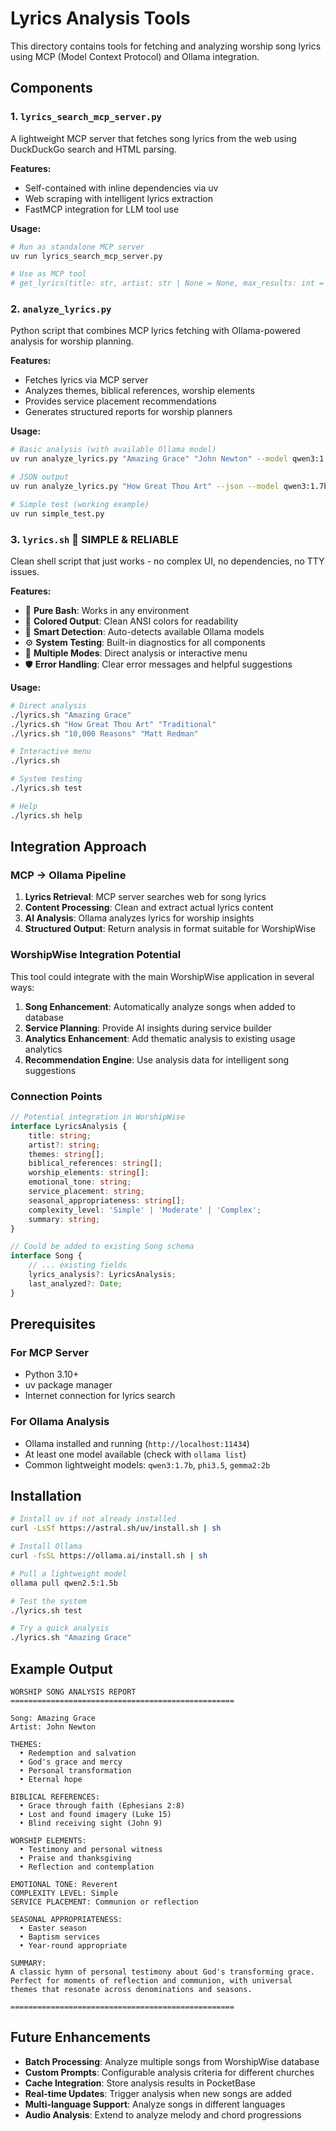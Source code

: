 # Lyrics Analysis Tools

This directory contains tools for fetching and analyzing worship song lyrics using MCP (Model Context Protocol) and Ollama integration.

## Components

### 1. `lyrics_search_mcp_server.py`

A lightweight MCP server that fetches song lyrics from the web using DuckDuckGo search and HTML parsing.

**Features:**

- Self-contained with inline dependencies via uv
- Web scraping with intelligent lyrics extraction
- FastMCP integration for LLM tool use

**Usage:**

```bash
# Run as standalone MCP server
uv run lyrics_search_mcp_server.py

# Use as MCP tool
# get_lyrics(title: str, artist: str | None = None, max_results: int = 10) -> str
```

### 2. `analyze_lyrics.py`

Python script that combines MCP lyrics fetching with Ollama-powered analysis for worship planning.

**Features:**

- Fetches lyrics via MCP server
- Analyzes themes, biblical references, worship elements
- Provides service placement recommendations
- Generates structured reports for worship planners

**Usage:**

```bash
# Basic analysis (with available Ollama model)
uv run analyze_lyrics.py "Amazing Grace" "John Newton" --model qwen3:1.7b

# JSON output
uv run analyze_lyrics.py "How Great Thou Art" --json --model qwen3:1.7b

# Simple test (working example)
uv run simple_test.py
```

### 3. `lyrics.sh` 🚀 **SIMPLE & RELIABLE**

Clean shell script that just works - no complex UI, no dependencies, no TTY issues.

**Features:**

- 🐚 **Pure Bash**: Works in any environment
- 🎨 **Colored Output**: Clean ANSI colors for readability
- 🔧 **Smart Detection**: Auto-detects available Ollama models
- ⚙️ **System Testing**: Built-in diagnostics for all components
- 📝 **Multiple Modes**: Direct analysis or interactive menu
- 🛡️ **Error Handling**: Clear error messages and helpful suggestions

**Usage:**

```bash
# Direct analysis
./lyrics.sh "Amazing Grace"
./lyrics.sh "How Great Thou Art" "Traditional"
./lyrics.sh "10,000 Reasons" "Matt Redman"

# Interactive menu
./lyrics.sh

# System testing
./lyrics.sh test

# Help
./lyrics.sh help
```

## Integration Approach

### MCP → Ollama Pipeline

1. **Lyrics Retrieval**: MCP server searches web for song lyrics
2. **Content Processing**: Clean and extract actual lyrics content
3. **AI Analysis**: Ollama analyzes lyrics for worship insights
4. **Structured Output**: Return analysis in format suitable for WorshipWise

### WorshipWise Integration Potential

This tool could integrate with the main WorshipWise application in several ways:

1. **Song Enhancement**: Automatically analyze songs when added to database
2. **Service Planning**: Provide AI insights during service builder
3. **Analytics Enhancement**: Add thematic analysis to existing usage analytics
4. **Recommendation Engine**: Use analysis data for intelligent song suggestions

### Connection Points

```typescript
// Potential integration in WorshipWise
interface LyricsAnalysis {
	title: string;
	artist?: string;
	themes: string[];
	biblical_references: string[];
	worship_elements: string[];
	emotional_tone: string;
	service_placement: string;
	seasonal_appropriateness: string[];
	complexity_level: 'Simple' | 'Moderate' | 'Complex';
	summary: string;
}

// Could be added to existing Song schema
interface Song {
	// ... existing fields
	lyrics_analysis?: LyricsAnalysis;
	last_analyzed?: Date;
}
```

## Prerequisites

### For MCP Server

- Python 3.10+
- uv package manager
- Internet connection for lyrics search

### For Ollama Analysis

- Ollama installed and running (`http://localhost:11434`)
- At least one model available (check with `ollama list`)
- Common lightweight models: `qwen3:1.7b`, `phi3.5`, `gemma2:2b`

## Installation

```bash
# Install uv if not already installed
curl -LsSf https://astral.sh/uv/install.sh | sh

# Install Ollama
curl -fsSL https://ollama.ai/install.sh | sh

# Pull a lightweight model
ollama pull qwen2.5:1.5b

# Test the system
./lyrics.sh test

# Try a quick analysis
./lyrics.sh "Amazing Grace"
```

## Example Output

```
WORSHIP SONG ANALYSIS REPORT
==================================================

Song: Amazing Grace
Artist: John Newton

THEMES:
  • Redemption and salvation
  • God's grace and mercy
  • Personal transformation
  • Eternal hope

BIBLICAL REFERENCES:
  • Grace through faith (Ephesians 2:8)
  • Lost and found imagery (Luke 15)
  • Blind receiving sight (John 9)

WORSHIP ELEMENTS:
  • Testimony and personal witness
  • Praise and thanksgiving
  • Reflection and contemplation

EMOTIONAL TONE: Reverent
COMPLEXITY LEVEL: Simple
SERVICE PLACEMENT: Communion or reflection

SEASONAL APPROPRIATENESS:
  • Easter season
  • Baptism services
  • Year-round appropriate

SUMMARY:
A classic hymn of personal testimony about God's transforming grace.
Perfect for moments of reflection and communion, with universal
themes that resonate across denominations and seasons.

==================================================
```

## Future Enhancements

- **Batch Processing**: Analyze multiple songs from WorshipWise database
- **Custom Prompts**: Configurable analysis criteria for different churches
- **Cache Integration**: Store analysis results in PocketBase
- **Real-time Updates**: Trigger analysis when new songs are added
- **Multi-language Support**: Analyze songs in different languages
- **Audio Analysis**: Extend to analyze melody and chord progressions
